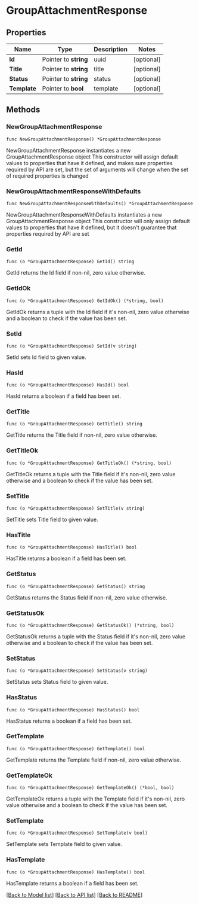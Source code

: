 # GroupAttachmentResponse

## Properties

Name | Type | Description | Notes
------------ | ------------- | ------------- | -------------
**Id** | Pointer to **string** | uuid | [optional] 
**Title** | Pointer to **string** | title | [optional] 
**Status** | Pointer to **string** | status | [optional] 
**Template** | Pointer to **bool** | template | [optional] 

## Methods

### NewGroupAttachmentResponse

`func NewGroupAttachmentResponse() *GroupAttachmentResponse`

NewGroupAttachmentResponse instantiates a new GroupAttachmentResponse object
This constructor will assign default values to properties that have it defined,
and makes sure properties required by API are set, but the set of arguments
will change when the set of required properties is changed

### NewGroupAttachmentResponseWithDefaults

`func NewGroupAttachmentResponseWithDefaults() *GroupAttachmentResponse`

NewGroupAttachmentResponseWithDefaults instantiates a new GroupAttachmentResponse object
This constructor will only assign default values to properties that have it defined,
but it doesn't guarantee that properties required by API are set

### GetId

`func (o *GroupAttachmentResponse) GetId() string`

GetId returns the Id field if non-nil, zero value otherwise.

### GetIdOk

`func (o *GroupAttachmentResponse) GetIdOk() (*string, bool)`

GetIdOk returns a tuple with the Id field if it's non-nil, zero value otherwise
and a boolean to check if the value has been set.

### SetId

`func (o *GroupAttachmentResponse) SetId(v string)`

SetId sets Id field to given value.

### HasId

`func (o *GroupAttachmentResponse) HasId() bool`

HasId returns a boolean if a field has been set.

### GetTitle

`func (o *GroupAttachmentResponse) GetTitle() string`

GetTitle returns the Title field if non-nil, zero value otherwise.

### GetTitleOk

`func (o *GroupAttachmentResponse) GetTitleOk() (*string, bool)`

GetTitleOk returns a tuple with the Title field if it's non-nil, zero value otherwise
and a boolean to check if the value has been set.

### SetTitle

`func (o *GroupAttachmentResponse) SetTitle(v string)`

SetTitle sets Title field to given value.

### HasTitle

`func (o *GroupAttachmentResponse) HasTitle() bool`

HasTitle returns a boolean if a field has been set.

### GetStatus

`func (o *GroupAttachmentResponse) GetStatus() string`

GetStatus returns the Status field if non-nil, zero value otherwise.

### GetStatusOk

`func (o *GroupAttachmentResponse) GetStatusOk() (*string, bool)`

GetStatusOk returns a tuple with the Status field if it's non-nil, zero value otherwise
and a boolean to check if the value has been set.

### SetStatus

`func (o *GroupAttachmentResponse) SetStatus(v string)`

SetStatus sets Status field to given value.

### HasStatus

`func (o *GroupAttachmentResponse) HasStatus() bool`

HasStatus returns a boolean if a field has been set.

### GetTemplate

`func (o *GroupAttachmentResponse) GetTemplate() bool`

GetTemplate returns the Template field if non-nil, zero value otherwise.

### GetTemplateOk

`func (o *GroupAttachmentResponse) GetTemplateOk() (*bool, bool)`

GetTemplateOk returns a tuple with the Template field if it's non-nil, zero value otherwise
and a boolean to check if the value has been set.

### SetTemplate

`func (o *GroupAttachmentResponse) SetTemplate(v bool)`

SetTemplate sets Template field to given value.

### HasTemplate

`func (o *GroupAttachmentResponse) HasTemplate() bool`

HasTemplate returns a boolean if a field has been set.


[[Back to Model list]](../README.md#documentation-for-models) [[Back to API list]](../README.md#documentation-for-api-endpoints) [[Back to README]](../README.md)


